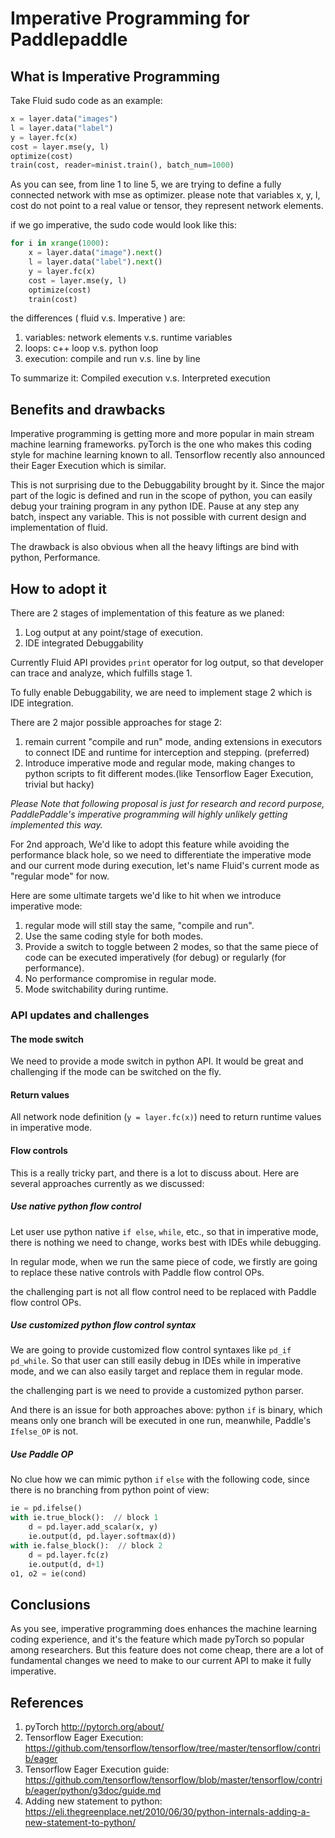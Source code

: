 # Imperative Programming for Paddlepaddle

## What is Imperative Programming

Take Fluid sudo code as an example:

``` python
x = layer.data("images")
l = layer.data("label")
y = layer.fc(x)
cost = layer.mse(y, l)
optimize(cost)
train(cost, reader=minist.train(), batch_num=1000)
```

As you can see, from line 1 to line 5, we are trying to define a fully connected network with mse as optimizer. please note that variables x, y, l, cost do not point to a real value or tensor, they represent network elements.

if we go imperative, the sudo code would look like this:

```python
for i in xrange(1000):
    x = layer.data("image").next()
    l = layer.data("label").next()
    y = layer.fc(x)
    cost = layer.mse(y, l)
    optimize(cost)
    train(cost)
```

the differences ( fluid v.s. Imperative ) are:

1. variables: network elements v.s. runtime variables
1. loops: c++ loop v.s. python loop
1. execution: compile and run v.s. line by line

To summarize it: Compiled execution v.s. Interpreted execution

## Benefits and drawbacks

Imperative programming is getting more and more popular in main stream machine learning frameworks. pyTorch is the one who makes this coding style for machine learning known to all. Tensorflow recently also announced their Eager Execution which is similar.

This is not surprising due to the Debuggability brought by it. Since the major part of the logic is defined and run in the scope of python, you can easily debug your training program in any python IDE. Pause at any step any batch, inspect any variable. This is not possible with current design and implementation of fluid.

The drawback is also obvious when all the heavy liftings are bind with python, Performance.

## How to adopt it

There are 2 stages of implementation of this feature as we planed:

1. Log output at any point/stage of execution.
1. IDE integrated Debuggability

Currently Fluid API provides `print` operator for log output, so that developer can trace and analyze, which fulfills stage 1.

To fully enable Debuggability, we are need to implement stage 2 which is IDE integration.

There are 2 major possible approaches for stage 2:

1. remain current "compile and run" mode, anding extensions in executors to connect IDE and runtime for interception and stepping. (preferred)
1. Introduce imperative mode and regular mode, making changes to python scripts to fit different modes.(like Tensorflow Eager Execution, trivial but hacky)

*Please Note that following proposal is just for research and record purpose, PaddlePaddle's imperative programming will highly unlikely getting implemented this way.*

For 2nd approach, We'd like to adopt this feature while avoiding the performance black hole, so we need to differentiate the imperative mode and our current mode during execution, let's name Fluid's current mode as "regular mode" for now.

Here are some ultimate targets we'd like to hit when we introduce imperative mode:

1. regular mode will still stay the same, "compile and run".
1. Use the same coding style for both modes.
1. Provide a switch to toggle between 2 modes, so that the same piece of code can be executed imperatively (for debug) or regularly (for performance).
1. No performance compromise in regular mode.
1. Mode switchability during runtime.

### API updates and challenges

#### The mode switch

We need to provide a mode switch in python API. It would be great  and challenging if the mode can be switched on the fly.

#### Return values

All network node definition (`y = layer.fc(x)`) need to return runtime values in imperative mode.

#### Flow controls

This is a really tricky part, and there is a lot to discuss about. Here are several approaches currently as we discussed:

##### Use native python flow control

Let user use python native `if else`, `while`, etc., so that in imperative mode, there is nothing we need to change, works best with IDEs while debugging.

In regular mode, when we run the same piece of code, we firstly are going to replace these native controls with Paddle flow control OPs.

the challenging part is not all flow control need to be replaced with Paddle flow control OPs.

##### Use customized python flow control syntax

We are going to provide customized flow control syntaxes like `pd_if` `pd_while`. So that user can still easily debug in IDEs while in imperative mode, and we can also easily target and replace them in regular mode.

the challenging part is we need to provide a customized python parser.

And there is an issue for both approaches above: python `if` is binary, which means only one branch will be executed in one run, meanwhile, Paddle's `Ifelse_OP` is not.

##### Use Paddle OP

No clue how we can mimic python `if` `else` with the following code, since there is no branching from python point of view:

``` python
ie = pd.ifelse()
with ie.true_block():  // block 1
    d = pd.layer.add_scalar(x, y)
    ie.output(d, pd.layer.softmax(d))
with ie.false_block():  // block 2
    d = pd.layer.fc(z)
    ie.output(d, d+1)
o1, o2 = ie(cond)
```

## Conclusions
As you see, imperative programming does enhances the machine learning coding experience, and it's the feature which made pyTorch so popular among researchers. But this feature does not come cheap, there are a lot of fundamental changes we need to make to our current API to make it fully imperative.

## References

1. pyTorch http://pytorch.org/about/
1. Tensorflow Eager Execution: https://github.com/tensorflow/tensorflow/tree/master/tensorflow/contrib/eager 
1. Tensorflow Eager Execution guide: https://github.com/tensorflow/tensorflow/blob/master/tensorflow/contrib/eager/python/g3doc/guide.md
1. Adding new statement to python: https://eli.thegreenplace.net/2010/06/30/python-internals-adding-a-new-statement-to-python/
